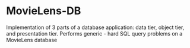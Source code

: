 # MovieLens-DB

Implementation of 3 parts of a database application: data tier, object tier, and presentation tier.
Performs generic - hard SQL query problems on a MovieLens database

